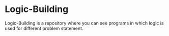 # Logic-Building
Logic-Building is a repository where you can see programs in which logic is used for different problem statement.
